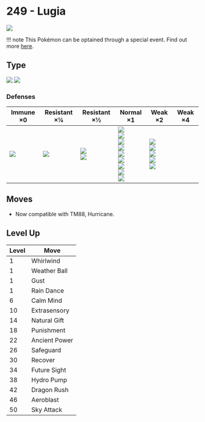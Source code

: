 # 249 - Lugia
![][249]

!!! note
    This Pokémon can be optained through a special event. Find out more [here](../../special_events/#lugia).

## Type

![][psychic]  ![][flying]

### Defenses

Immune ×0       | Resistant ×¼      | Resistant ×½                    | Normal ×1                                                                                                                               | Weak ×2                                                                   | Weak ×4 | 
---             | ---               | ---                             | ---                                                                                                                                     | ---                                                                       | ---     | 
![][ground]<br> | ![][fighting]<br> | ![][grass]<br> ![][psychic]<br> | ![][normal]<br> ![][flying]<br> ![][poison]<br> ![][bug]<br> ![][steel]<br> ![][fire]<br> ![][water]<br> ![][dragon]<br> ![][fairy]<br> | ![][rock]<br> ![][ghost]<br> ![][electric]<br> ![][ice]<br> ![][dark]<br> |         | 

## Moves

 - Now compatible with TM88, Hurricane.

## Level Up

Level | Move          | 
---   | ---           | 
1     | Whirlwind     | 
1     | Weather Ball  | 
1     | Gust          | 
1     | Rain Dance    | 
6     | Calm Mind     | 
10    | Extrasensory  | 
14    | Natural Gift  | 
18    | Punishment    | 
22    | Ancient Power | 
26    | Safeguard     | 
30    | Recover       | 
34    | Future Sight  | 
38    | Hydro Pump    | 
42    | Dragon Rush   | 
46    | Aeroblast     | 
50    | Sky Attack    | 

[249]: ../img/pokemon/249.png
[normal]: ../img/types/normal.png
[fire]: ../img/types/fire.png
[fighting]: ../img/types/fighting.png
[water]: ../img/types/water.png
[flying]: ../img/types/flying.png
[grass]: ../img/types/grass.png
[poison]: ../img/types/poison.png
[electric]: ../img/types/electric.png
[ground]: ../img/types/ground.png
[psychic]: ../img/types/psychic.png
[rock]: ../img/types/rock.png
[ice]: ../img/types/ice.png
[bug]: ../img/types/bug.png
[dragon]: ../img/types/dragon.png
[ghost]: ../img/types/ghost.png
[dark]: ../img/types/dark.png
[steel]: ../img/types/steel.png
[fairy]: ../img/types/fairy.png
